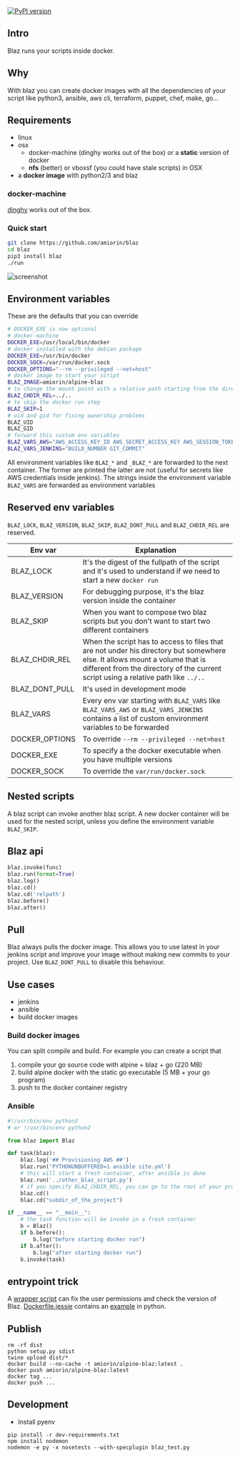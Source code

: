 [![PyPI version](https://badge.fury.io/py/blaz.svg)](https://badge.fury.io/py/blaz)

## Intro
Blaz runs your scripts inside docker.

## Why
With blaz you can create docker images with all the dependencies of your script like python3, ansible, aws cli, terraform, puppet, chef, make, go...

## Requirements
* linux
* osx
    * docker-machine (dinghy works out of the box) or a **static** version of docker
    * **nfs** (better) or vboxsf (you could have stale scripts) in OSX
* a **docker image** with python2/3 and blaz

### docker-machine
[dinghy](https://github.com/codekitchen/dinghy) works out of the box.

### Quick start
```sh
git clone https://github.com/amiorin/blaz
cd blaz
pip3 install blaz
./run
```
![screenshot](https://raw.githubusercontent.com/amiorin/blaz/master/blaz.png)

## Environment variables
These are the defaults that you can override
```sh
# DOCKER_EXE is now optional
# docker-machine
DOCKER_EXE=/usr/local/bin/docker
# docker installed with the debian package
DOCKER_EXE=/usr/bin/docker
DOCKER_SOCK=/var/run/docker.sock
DOCKER_OPTIONS="--rm --privileged --net=host"
# docker image to start your script
BLAZ_IMAGE=amiorin/alpine-blaz
# to change the mount point with a relative path starting from the directory containing the script
BLAZ_CHDIR_REL=../..
# to skip the docker run step
BLAZ_SKIP=1
# uid and gid for fixing ownership problems
BLAZ_UID
BLAZ_GID
# forward this custom env variables
BLAZ_VARS_AWS="AWS_ACCESS_KEY_ID AWS_SECRET_ACCESS_KEY AWS_SESSION_TOKEN"
BLAZ_VARS_JENKINS="BUILD_NUMBER GIT_COMMIT"
```

All environment variables like ``BLAZ_*`` and ``_BLAZ_*`` are forwarded to the next container. The former are printed the latter are not (useful for secrets like AWS credentials inside jenkins). The strings inside the environment variable ``BLAZ_VARS`` are forwarded as environment variables

## Reserved env variables
``BLAZ_LOCK``, ``BLAZ_VERSION``, ``BLAZ_SKIP``, ``BLAZ_DONT_PULL`` and ``BLAZ_CHDIR_REL`` are reserved.

Env var | Explanation
---|---
BLAZ_LOCK | It's the digest of the fullpath of the script and it's used to understand if we need to start a new ``docker run``
BLAZ_VERSION | For debugging purpose, it's the blaz version inside the container
BLAZ_SKIP | When you want to compose two blaz scripts but you don't want to start two different containers
BLAZ_CHDIR_REL | When the script has to access to files that are not under his directory but somewhere else. It allows mount a volume that is different from the directory of the current script using a relative path like ``../..``
BLAZ_DONT_PULL | It's used in development mode
BLAZ_VARS | Every env var starting with ``BLAZ_VARS`` like ``BLAZ_VARS_AWS`` or ``BLAZ_VARS_JENKINS`` contains a list of custom environment variables to be forwarded
DOCKER_OPTIONS | To override ``--rm --privileged --net=host``
DOCKER_EXE | To specify a the docker executable when you have multiple versions
DOCKER_SOCK | To override the ``var/run/docker.sock``

## Nested scripts
A blaz script can invoke another blaz script. A new docker container will be used for the nested script, unless you define the environment variable ``BLAZ_SKIP``.

## Blaz api
```python
blaz.invoke(func)
blaz.run(format=True)
blaz.log()
blaz.cd()
blaz.cd('relpath')
blaz.before()
blaz.after()
```

## Pull
Blaz always pulls the docker image. This allows you to use latest in your jenkins script and improve your image without making new commits to your project. Use ``BLAZ_DONT_PULL`` to disable this behaviour.

## Use cases
* jenkins
* ansible
* build docker images

### Build docker images
You can split compile and build. For example you can create a script that

1. compile your go source code with alpine + blaz + go (220 MB)
2. build alpine docker with the static go executable (5 MB + your go program)
3. push to the docker container registry

### Ansible
```python
#!/usr/bin/env python3
# or !/usr/bin/env python2

from blaz import Blaz

def task(blaz):
    blaz.log('## Provisioning AWS ##')
    blaz.run('PYTHONUNBUFFERED=1 ansible site.yml')
    # this will start a fresh container, after ansible is done
    blaz.run('../other_blaz_script.py')
    # if you specify BLAZ_CHDIR_REL, you can go to the root of your project or a subdir of the root
    blaz.cd()
    blaz.cd("subdir_of_the_project")

if __name__ == "__main__":
    # the task function will be invoke in a fresh container
    b = Blaz()
    if b.before():
        b.log("before starting docker run")
    if b.after():
        b.log("after starting docker run")
    b.invoke(task)
```

## entrypoint trick
A [wrapper script](http://blog.labianchin.me/2016/02/15/docker-tips-and-tricks) can fix the user permissions
and check the version of Blaz. [Dockerfile.jessie](https://github.com/amiorin/blaz/blob/master/Dockerfile.jessie) contains an [example](https://github.com/amiorin/blaz/blob/master/entrypoint.py) in python.

## Publish

```
rm -rf dist
python setup.py sdist
twine upload dist/*
docker build --no-cache -t amiorin/alpine-blaz:latest .
docker push amiorin/alpine-blaz:latest
docker tag ...
docker push ...
```

## Development
* Install pyenv

```
pip install -r dev-requirements.txt
npm install nodemon
nodemon -e py -x nosetests --with-specplugin blaz_test.py
```
